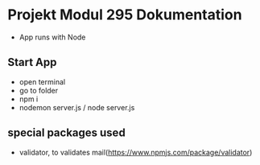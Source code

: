 # Projekt Modul 295 Dokumentation

- App runs with Node

## Start App
- open terminal
- go to folder
- npm i
- nodemon server.js / node server.js

## special packages used
- validator, to validates mail(https://www.npmjs.com/package/validator)
